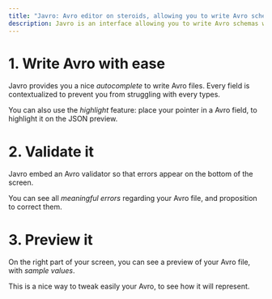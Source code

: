 ```yaml
---
title: "Javro: Avro editor on steroids, allowing you to write Avro schemas with ease"
description: Javro is an interface allowing you to write Avro schemas with ease, to validate it, and to preview it into JSON format with samples
---
```


# 1. Write Avro with ease

Javro provides you a nice *autocomplete* to write Avro files. Every field is contextualized to prevent you from struggling with every types.

You can also use the *highlight* feature: place your pointer in a Avro field, to highlight it on the JSON preview.

# 2. Validate it

Javro embed an Avro validator so that errors appear on the bottom of the screen.

You can see all *meaningful errors* regarding your Avro file, and proposition to correct them.

# 3. Preview it

On the right part of your screen, you can see a preview of your Avro file, with *sample values*.

This is a nice way to tweak easily your Avro, to see how it will represent.
